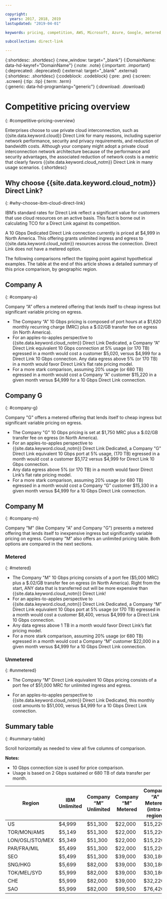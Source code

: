 ```yaml
---

copyright:
  years: 2017, 2018, 2019
lastupdated: "2019-04-01"

keywords: pricing, competition, AWS, Microsoft, Azure, Google, metered, Dedicated, performance, bandwidth, ingress, egress, charges, unmetered, flat rate, apples-to-apples, enterprise, private cloud, costs

subcollection: direct-link

---
```


{:shortdesc: .shortdesc}
{:new_window: target="_blank"}
{:DomainName: data-hd-keyref="DomainName"}
{:note: .note}
{:important: .important}
{:deprecated: .deprecated}
{:external: target="_blank" .external}
{:shortdesc: .shortdesc}
{:codeblock: .codeblock}
{:pre: .pre}
{:screen: .screen}
{:tip: .tip}
{:term: .term}  
{:generic: data-hd-programlang="generic"}
{:download: .download}  

# Competitive pricing overview
{: #competitive-pricing-overview}

Enterprises choose to use private cloud interconnection, such as {{site.data.keyword.cloud}} Direct Link for many reasons, including superior network performance, security and privacy requirements, and reduction of bandwidth costs. Although your company might adopt a private cloud interconnection network architecture because of the performance and security advantages, the associated reduction of network costs is a metric that clearly favors {{site.data.keyword.cloud_notm}} Direct Link in many usage scenarios.
{:shortdesc}

## Why choose {{site.data.keyword.cloud_notm}} Direct Link?
{: #why-choose-ibm-cloud-direct-link}

IBM’s standard rates for Direct Link reflect a significant value for customers that use cloud resources on an active basis. This fact is borne out in calculating TCO for a Direct Link against its competition.

A 10 Gbps Dedicated Direct Link connection currently is priced at $4,999 in North America. This offering grants unlimited ingress and egress to {{site.data.keyword.cloud_notm}} resources across the connection. Direct Link does not have a metered option.

The following comparisons reflect the tipping point against hypothetical examples. The table at the end of this article shows a detailed summary of this price comparison, by geographic region.

## Company A
{: #company-a}

Company “A” offers a metered offering that lends itself to cheap ingress but significant variable pricing on egress.
* The Company “A” 10 Gbps pricing is composed of port hours at a $1,620 monthly recurring charge (MRC) plus a $.02/GB transfer fee on egress (in North America).
* For an apples-to-apples perspective to {{site.data.keyword.cloud_notm}} Direct Link Dedicated, a Company “A” Direct Link equivalent 10 Gbps connection at 5% usage (or 170 TB) egressed in a month would cost a customer $5,020, versus $4,999 for a Direct Link 10 Gbps connection. Any data egress above 5% (or 170 TB) in a month would favor Direct Link’s flat rate pricing model.
* For a more stark comparison, assuming 20% usage (or 680 TB) egressed in a month would cost a Company “A” customer $15,220 in a given month versus $4,999 for a 10 Gbps Direct Link connection.

## Company G
{: #company-g}

Company "G" offers a metered offering that lends itself to cheap ingress but significant variable pricing on egress.

* The Company "G" 10 Gbps pricing is set at $1,750 MRC plus a $.02/GB transfer fee on egress (in North America).
* For an apples-to-apples perspective to {{site.data.keyword.cloud_notm}} Direct Link Dedicated, a Company "G" Direct Link equivalent 10 Gbps port at 5% usage, (170 TB) egressed in a month would cost a customer $5,172 versus $4,999 for Direct Link 10 Gbps connection.
* Any data egress above 5% (or 170 TB) in a month would favor Direct Link’s flat rate pricing model.
* For a more stark comparison, assuming 20% usage (or 680 TB) egressed in a month would cost a Company “G” customer $15,330 in a given month versus $4,999 for a 10 Gbps Direct Link connection.

## Company M
{: #company-m}

Company "M" (like Company "A" and Company "G") presents a metered offering that lends itself to inexpensive ingress but significantly variable pricing on egress. Company "M" also offers an unlimited pricing table. Both options are compared in the next sections.

### Metered
{: #metered}

* The Company "M" 10 Gbps pricing consists of a port fee ($5,000 MRC) plus a $.02/GB transfer fee on egress (in North America). Right from the start, ANY data that is transferred out will be more expensive than {{site.data.keyword.cloud_notm}} Direct Link!
* For an apples-to-apples perspective to {{site.data.keyword.cloud_notm}} Direct Link Dedicated, a Company “M” Direct Link equivalent 10 Gbps port at 5% usage (or 170 TB) egressed in a month would cost a customer $8,400, versus $4,999 for a Direct Link 10 Gbps connection.
* Any data egress above 1 TB in a month would favor Direct Link’s flat pricing model.
* For a more stark comparison, assuming 20% usage (or 680 TB) egressed in a month would cost a Company “M” customer $22,000 in a given month versus $4,999 for a 10 Gbps Direct Link connection.

### Unmetered
{: #unmetered}

* The Company “M” Direct Link equivalent 10 Gbps pricing consists of a port fee of $51,000 MRC for unlimited ingress and egress.

* For an apples-to-apples perspective to {{site.data.keyword.cloud_notm}} Direct Link Dedicated, this monthly cost amounts to $51,000, versus $4,999 for a 10 Gbps Direct Link connection.

## Summary table
{: #summary-table}

 Scroll horizontally as needed to view all five columns of comparison.

**Notes:**

* 10 Gbps connection size is used for price comparison.
* Usage is based on 2 Gbps sustained or 680 TB of data transfer per month.


| Region | IBM Unlimited | Company “M” Unlimited | Company “M” Metered | Company “A” Metered (intra-region) |
|-----|-----|-----|-----|-----|
| US | $4,999 | $51,300 | $22,000 | $15,220 |
| TOR/MON/AMS | $5,149 | $51,300 | $22,000 | $15,220 |
| LON/OSL/STO/MEX | $5,349 | $51,300 | $22,000 | $15,220 |
| PAR/FRA/MIL | $5,499 | $51,300 |$22,000 | $15,220 |
| SEO | $5,499 | $51,300 | $39,000 | $30,180 |
| SNG/HKG | $5,699 | $82,000 | $39,000 | $30,180 |
| TOK/MEL/SYD | $5,999 |$82,000 | $39,000 | $30,180 |
| CHE | $5,999 |$82,000 | $39,000 | $32,220 |
| SAO | $5,999 |$82,000 | $99,500 | $76,420 |
